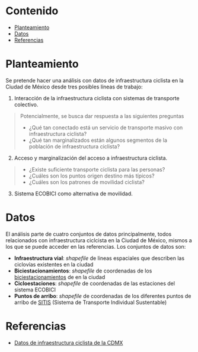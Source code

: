 # Contenido

-   [Planteamiento](#planteamiento)
-   [Datos](#datos)
-   [Referencias](#referencias)

# Planteamiento

Se pretende hacer una análisis con datos de infraestructura ciclista en la Ciudad de México desde tres posibles líneas de trabajo:

1. Interacción de la infraestructura ciclista con sistemas de transporte colectivo.
>Potencialmente, se busca dar respuesta a las siguientes preguntas
>* ¿Qué tan conectado está un servicio de transporte masivo con infraestructura ciclista?
>* ¿Qué tan marginalizados están algunos segmentos de la población de infraestructura ciclista?
  
2. Acceso y marginalización del acceso a infraestructura ciclista.
>* ¿Existe suficiente transporte ciclista para las personas?
>* ¿Cuáles son los puntos origen destino más típicos?
>* ¿Cuáles son los patrones de movilidad ciclista?
  
3. Sistema ECOBICI como alternativa de movilidad.

# Datos

El análisis parte de cuatro conjuntos de datos principalmente, todos relacionados con infraestructura ciclcista en la Ciudad de México, mismos a los que se puede acceder en las referencias. Los conjuntos de datos son:

* **Infraestructura vial**: _shapefile_ de lineas espaciales que describen las ciclovías existentes en la ciudad
* **Biciestacionamientos**: _shapefile_ de coordenadas de los [biciestacionamientos](https://miituo.com/blog/cotizar-seguro-de-auto/biciestacionamientos-cdmx-que-son-como-usarlos) de en la ciudad
* **Cicloestaciones**: _shapefile_ de coordenadas de las estaciones del sistema ECOBICI
* **Puntos de arribo**: _shapefile_ de coordenadas de los diferentes puntos de arribo de [SITIS](https://www.pasajero7.com/avanza-construccion-puntos-arribo-bicicletas-monopatines-sin-anclaje/) (Sistema de Transporte Individual Sustentable)

# Referencias

* [Datos de infraestructura ciclista de la CDMX](https://datos.cdmx.gob.mx/dataset/infraestructura-vial-ciclista/resource/1cf94274-0bf6-4220-b959-8aa0ec68a326?inner_span=True)
